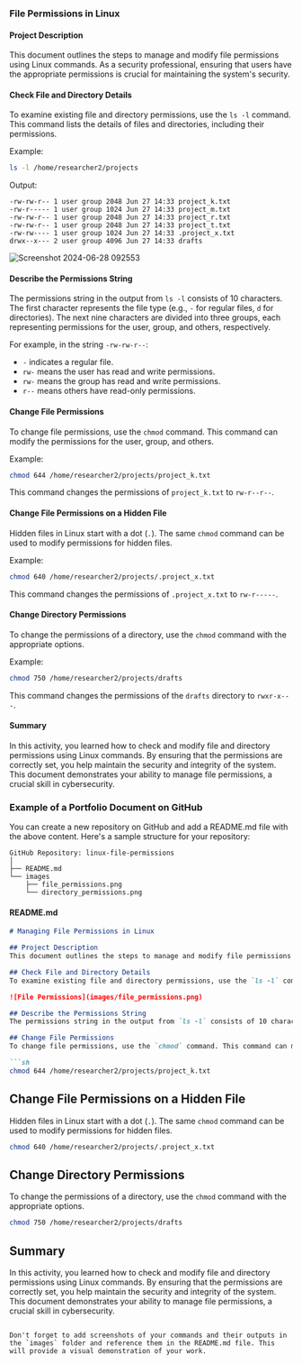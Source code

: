 ### File Permissions in Linux

#### Project Description
This document outlines the steps to manage and modify file permissions using Linux commands. As a security professional, ensuring that users have the appropriate permissions is crucial for maintaining the system's security.

#### Check File and Directory Details
To examine existing file and directory permissions, use the `ls -l` command. This command lists the details of files and directories, including their permissions.

Example:
```sh
ls -l /home/researcher2/projects
```
Output:
```
-rw-rw-r-- 1 user group 2048 Jun 27 14:33 project_k.txt
-rw-r----- 1 user group 1024 Jun 27 14:33 project_m.txt
-rw-rw-r-- 1 user group 2048 Jun 27 14:33 project_r.txt
-rw-rw-r-- 1 user group 2048 Jun 27 14:33 project_t.txt
-rw-rw---- 1 user group 1024 Jun 27 14:33 .project_x.txt
drwx--x--- 2 user group 4096 Jun 27 14:33 drafts
```
![Screenshot 2024-06-28 092553](https://github.com/jenriquez00/File-Permissions-in-Linux/assets/167884340/115162b5-33bd-4258-a0b3-9e71f6e83edc)

#### Describe the Permissions String
The permissions string in the output from `ls -l` consists of 10 characters. The first character represents the file type (e.g., `-` for regular files, `d` for directories). The next nine characters are divided into three groups, each representing permissions for the user, group, and others, respectively.

For example, in the string `-rw-rw-r--`:
- `-` indicates a regular file.
- `rw-` means the user has read and write permissions.
- `rw-` means the group has read and write permissions.
- `r--` means others have read-only permissions.

#### Change File Permissions
To change file permissions, use the `chmod` command. This command can modify the permissions for the user, group, and others.

Example:
```sh
chmod 644 /home/researcher2/projects/project_k.txt
```
This command changes the permissions of `project_k.txt` to `rw-r--r--`.

#### Change File Permissions on a Hidden File
Hidden files in Linux start with a dot (`.`). The same `chmod` command can be used to modify permissions for hidden files.

Example:
```sh
chmod 640 /home/researcher2/projects/.project_x.txt
```
This command changes the permissions of `.project_x.txt` to `rw-r-----`.

#### Change Directory Permissions
To change the permissions of a directory, use the `chmod` command with the appropriate options.

Example:
```sh
chmod 750 /home/researcher2/projects/drafts
```
This command changes the permissions of the `drafts` directory to `rwxr-x---`.

#### Summary
In this activity, you learned how to check and modify file and directory permissions using Linux commands. By ensuring that the permissions are correctly set, you help maintain the security and integrity of the system. This document demonstrates your ability to manage file permissions, a crucial skill in cybersecurity.

### Example of a Portfolio Document on GitHub

You can create a new repository on GitHub and add a README.md file with the above content. Here's a sample structure for your repository:

```
GitHub Repository: linux-file-permissions
│
├── README.md
└── images
    ├── file_permissions.png
    └── directory_permissions.png
```

#### README.md
```markdown
# Managing File Permissions in Linux

## Project Description
This document outlines the steps to manage and modify file permissions using Linux commands. As a security professional, ensuring that users have the appropriate permissions is crucial for maintaining the system's security.

## Check File and Directory Details
To examine existing file and directory permissions, use the `ls -l` command. This command lists the details of files and directories, including their permissions.

![File Permissions](images/file_permissions.png)

## Describe the Permissions String
The permissions string in the output from `ls -l` consists of 10 characters. The first character represents the file type (e.g., `-` for regular files, `d` for directories). The next nine characters are divided into three groups, each representing permissions for the user, group, and others, respectively.

## Change File Permissions
To change file permissions, use the `chmod` command. This command can modify the permissions for the user, group, and others.

```sh
chmod 644 /home/researcher2/projects/project_k.txt
```

## Change File Permissions on a Hidden File
Hidden files in Linux start with a dot (`.`). The same `chmod` command can be used to modify permissions for hidden files.

```sh
chmod 640 /home/researcher2/projects/.project_x.txt
```

## Change Directory Permissions
To change the permissions of a directory, use the `chmod` command with the appropriate options.

```sh
chmod 750 /home/researcher2/projects/drafts
```

## Summary
In this activity, you learned how to check and modify file and directory permissions using Linux commands. By ensuring that the permissions are correctly set, you help maintain the security and integrity of the system. This document demonstrates your ability to manage file permissions, a crucial skill in cybersecurity.
```

Don't forget to add screenshots of your commands and their outputs in the `images` folder and reference them in the README.md file. This will provide a visual demonstration of your work.

